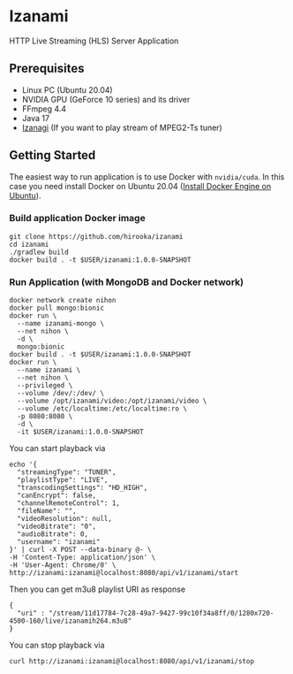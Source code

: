 # Izanami

HTTP Live Streaming (HLS) Server Application

## Prerequisites

- Linux PC (Ubuntu 20.04)
- NVIDIA GPU (GeForce 10 series) and its driver
- FFmpeg 4.4
- Java 17
- [Izanagi](https://github.com/hirooka/izanagi) (If you want to play stream of MPEG2-Ts tuner)

## Getting Started

The easiest way to run application is to use Docker with `nvidia/cuda`. In this case you need install Docker on Ubuntu 20.04 ([Install Docker Engine on Ubuntu](https://docs.docker.com/engine/install/ubuntu/)).

### Build application Docker image

```
git clone https://github.com/hirooka/izanami
cd izanami
./gradlew build
docker build . -t $USER/izanami:1.0.0-SNAPSHOT
```

### Run Application (with MongoDB and Docker network)

```
docker network create nihon
docker pull mongo:bionic
docker run \
  --name izanami-mongo \
  --net nihon \
  -d \
  mongo:bionic
docker build . -t $USER/izanami:1.0.0-SNAPSHOT
docker run \
  --name izanami \
  --net nihon \
  --privileged \
  --volume /dev/:/dev/ \
  --volume /opt/izanami/video:/opt/izanami/video \
  --volume /etc/localtime:/etc/localtime:ro \
  -p 8080:8080 \
  -d \
  -it $USER/izanami:1.0.0-SNAPSHOT
```

You can start playback via

```
echo '{
  "streamingType": "TUNER",
  "playlistType": "LIVE",
  "transcodingSettings": "HD_HIGH",
  "canEncrypt": false,
  "channelRemoteControl": 1,
  "fileName": "",
  "videoResolution": null,
  "videoBitrate": "0",
  "audioBitrate": 0,
  "username": "izanami"
}' | curl -X POST --data-binary @- \
-H 'Content-Type: application/json' \
-H 'User-Agent: Chrome/0' \
http://izanami:izanami@localhost:8080/api/v1/izanami/start
```

Then you can get m3u8 playlist URI as response

```
{
  "uri" : "/stream/11d17784-7c28-49a7-9427-99c10f34a8ff/0/1280x720-4500-160/live/izanamih264.m3u8"
}
```

You can stop playback via

```
curl http://izanami:izanami@localhost:8080/api/v1/izanami/stop
```

